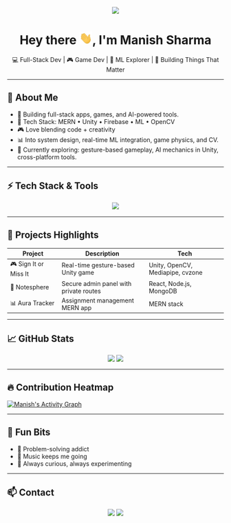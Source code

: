 <p align="center">
  <img src="https://avatars.dicebear.com/api/identicon/manish-sharma26.svg" width="150" />
</p>

<h1 align="center">
  Hey there <img src="https://raw.githubusercontent.com/ABSphreak/ABSphreak/master/gifs/Hi.gif" width="30px">, I'm Manish Sharma
</h1>

<p align="center">
  💻 Full-Stack Dev | 🎮 Game Dev | 🤖 ML Explorer | 🚀 Building Things That Matter
</p>

---

## 🚀 About Me

- 🔭 Building full-stack apps, games, and AI-powered tools.
- 🎯 Tech Stack: MERN • Unity • Firebase • ML • OpenCV
- 🎮 Love blending code + creativity
- 📊 Into system design, real-time ML integration, game physics, and CV.
- 🌱 Currently exploring: gesture-based gameplay, AI mechanics in Unity, cross-platform tools.

---

## ⚡ Tech Stack & Tools

<div align="center">
  <img src="https://skillicons.dev/icons?i=react,nodejs,mongodb,unity,cs,python,opencv,firebase,git,github,vscode,figma" />
</div>

---

## 🌟 Projects Highlights

| Project | Description | Tech |
|---------|-------------|------|
| 🎮 Sign It or Miss It | Real-time gesture-based Unity game | Unity, OpenCV, Mediapipe, cvzone |
| 🔐 Notesphere | Secure admin panel with private routes | React, Node.js, MongoDB |
| 📊 Aura Tracker | Assignment management MERN app | MERN stack |

---

## 📈 GitHub Stats

<div align="center">
  <img src="https://github-readme-stats.vercel.app/api?username=manish-sharma26&show_icons=true&theme=react&hide_border=true" />
  <img src="https://github-readme-streak-stats.herokuapp.com/?user=manish-sharma26&theme=react&hide_border=true" />
</div>

---

## 🔥 Contribution Heatmap

[![Manish's Activity Graph](https://github-readme-activity-graph.vercel.app/graph?username=manish-sharma26&theme=react-dark&hide_border=true&area=true)](https://github.com/ashutosh00710/github-readme-activity-graph)

---

## 🎯 Fun Bits

- 🧠 Problem-solving addict
- 🎵 Music keeps me going
- 🏹 Always curious, always experimenting

---

## 📫 Contact

<p align="center">
  <a href="mailto:your-email@example.com"><img src="https://img.shields.io/badge/Email-D14836?style=for-the-badge&logo=gmail&logoColor=white"/></a>
  <a href="https://linkedin.com/in/your-linkedin"><img src="https://img.shields.io/badge/LinkedIn-0077B5?style=for-the-badge&logo=linkedin&logoColor=white"/></a>
</p>
